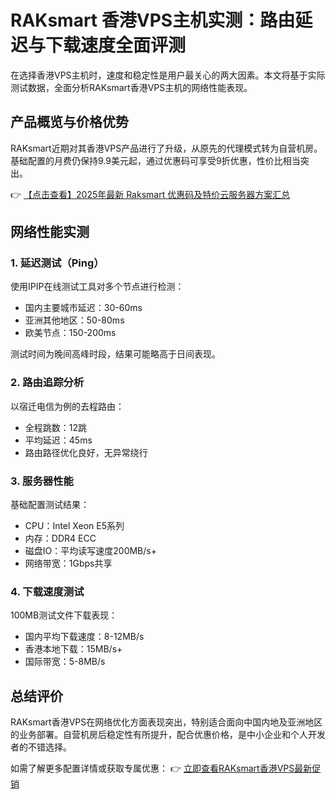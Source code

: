 # RAKsmart 香港VPS主机实测：路由延迟与下载速度全面评测

在选择香港VPS主机时，速度和稳定性是用户最关心的两大因素。本文将基于实际测试数据，全面分析RAKsmart香港VPS主机的网络性能表现。

## 产品概览与价格优势

RAKsmart近期对其香港VPS产品进行了升级，从原先的代理模式转为自营机房。基础配置的月费仍保持9.9美元起，通过优惠码可享受9折优惠，性价比相当突出。

👉 [【点击查看】2025年最新 Raksmart 优惠码及特价云服务器方案汇总](https://bit.ly/raksmart)

## 网络性能实测

### 1. 延迟测试（Ping）
使用IPIP在线测试工具对多个节点进行检测：
- 国内主要城市延迟：30-60ms
- 亚洲其他地区：50-80ms
- 欧美节点：150-200ms

测试时间为晚间高峰时段，结果可能略高于日间表现。

### 2. 路由追踪分析
以宿迁电信为例的去程路由：
- 全程跳数：12跳
- 平均延迟：45ms
- 路由路径优化良好，无异常绕行

### 3. 服务器性能
基础配置测试结果：
- CPU：Intel Xeon E5系列
- 内存：DDR4 ECC
- 磁盘IO：平均读写速度200MB/s+
- 网络带宽：1Gbps共享

### 4. 下载速度测试
100MB测试文件下载表现：
- 国内平均下载速度：8-12MB/s
- 香港本地下载：15MB/s+
- 国际带宽：5-8MB/s

## 总结评价

RAKsmart香港VPS在网络优化方面表现突出，特别适合面向中国内地及亚洲地区的业务部署。自营机房后稳定性有所提升，配合优惠价格，是中小企业和个人开发者的不错选择。

如需了解更多配置详情或获取专属优惠：
👉 [立即查看RAKsmart香港VPS最新促销](https://bit.ly/raksmart)